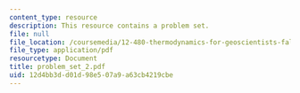```yaml
---
content_type: resource
description: This resource contains a problem set.
file: null
file_location: /coursemedia/12-480-thermodynamics-for-geoscientists-fall-2006/12d4bb3dd01d98e507a9a63cb4219cbe_problem_set_2.pdf
file_type: application/pdf
resourcetype: Document
title: problem_set_2.pdf
uid: 12d4bb3d-d01d-98e5-07a9-a63cb4219cbe
---
```

